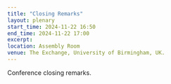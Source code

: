 ```yaml
---
title: "Closing Remarks"
layout: plenary
start_time: 2024-11-22 16:50
end_time: 2024-11-22 17:00
excerpt:
location: Assembly Room
venue: The Exchange, University of Birmingham, UK.
---
```


Conference closing remarks.
